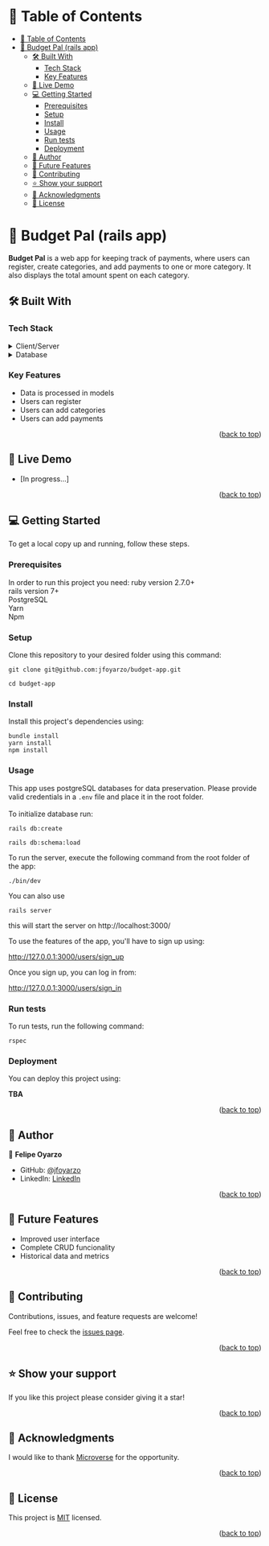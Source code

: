 <a name="readme-top"></a>

# 📗 Table of Contents

- [📗 Table of Contents](#-table-of-contents)
- [📖 Budget Pal (rails app) ](#-budget-pal-rails-app-)
  - [🛠 Built With ](#-built-with-)
    - [Tech Stack ](#tech-stack-)
    - [Key Features ](#key-features-)
  - [🚀 Live Demo ](#-live-demo-)
  - [💻 Getting Started ](#-getting-started-)
    - [Prerequisites](#prerequisites)
    - [Setup](#setup)
    - [Install](#install)
    - [Usage](#usage)
    - [Run tests](#run-tests)
    - [Deployment](#deployment)
  - [👥 Author ](#-author-)
  - [🔭 Future Features ](#-future-features-)
  - [🤝 Contributing ](#-contributing-)
  - [⭐️ Show your support ](#️-show-your-support-)
  - [🙏 Acknowledgments ](#-acknowledgments-)
  - [📝 License ](#-license-)


# 📖 Budget Pal (rails app) <a name="about-project"></a>

**Budget Pal** is a web app for keeping track of payments, where users can register, create categories, and add payments to one or more category. It also displays the total amount spent on each category.


## 🛠 Built With <a name="built-with"></a>

### Tech Stack <a name="tech-stack"></a>


<details>
  <summary>Client/Server</summary>
  <ul>
    <li><a href="https://guides.rubyonrails.org/index.html">Ruby on Rails</a></li>
  </ul>
</details>

<details>
<summary>Database</summary>
  <ul>
    <li><a href="https://www.postgresql.org/">PostgreSQL</a></li>
  </ul>
</details>


### Key Features <a name="key-features"></a>

- Data is processed in models
- Users can register
- Users can add categories
- Users can add payments

<p align="right">(<a href="#readme-top">back to top</a>)</p>


## 🚀 Live Demo <a name="live-demo"></a>

- [In progress...]

<p align="right">(<a href="#readme-top">back to top</a>)</p>

## 💻 Getting Started <a name="getting-started"></a>

To get a local copy up and running, follow these steps.

### Prerequisites

In order to run this project you need:
ruby version 2.7.0+<br>
rails version 7+<br>
PostgreSQL<br>
Yarn<br>
Npm<br>

### Setup

Clone this repository to your desired folder using this command:

```
git clone git@github.com:jfoyarzo/budget-app.git
```

```
cd budget-app
```


### Install

Install this project's dependencies using:

  ```
  bundle install
  yarn install
  npm install
  ```


### Usage

This app uses postgreSQL databases for data preservation. Please provide valid credentials in a `.env` file and place it in the root folder.<br><br>
To initialize database run:<br>
```
rails db:create
```
```
rails db:schema:load
```

To run the server, execute the following command from the root folder of the app:
```
./bin/dev
```
You can also use
```
rails server
```
this will start the server on http://localhost:3000/

To use the features of the app, you'll have to sign up using:

http://127.0.0.1:3000/users/sign_up

Once you sign up, you can log in from:

http://127.0.0.1:3000/users/sign_in



### Run tests

To run tests, run the following command:

```
rspec
```


### Deployment

You can deploy this project using:

**TBA**


<p align="right">(<a href="#readme-top">back to top</a>)</p>


## 👥 Author <a name="authors"></a>

👤 **Felipe Oyarzo**

- GitHub: [@jfoyarzo](https://github.com/jfoyarzo)
- LinkedIn: [LinkedIn](https://www.linkedin.com/in/jorge-felipe-oyarzo-contreras)

<p align="right">(<a href="#readme-top">back to top</a>)</p>

## 🔭 Future Features <a name="future-features"></a>

- Improved user interface
- Complete CRUD funcionality
- Historical data and metrics

<p align="right">(<a href="#readme-top">back to top</a>)</p>


## 🤝 Contributing <a name="contributing"></a>

Contributions, issues, and feature requests are welcome!

Feel free to check the [issues page]([../../issues/](https://github.com/jfoyarzo/budget-app/issues)).

<p align="right">(<a href="#readme-top">back to top</a>)</p>

## ⭐️ Show your support <a name="support"></a>


If you like this project please consider giving it a star!

<p align="right">(<a href="#readme-top">back to top</a>)</p>

## 🙏 Acknowledgments <a name="acknowledgements"></a>

I would like to thank [Microverse](https://www.microverse.org/) for the opportunity.

<p align="right">(<a href="#readme-top">back to top</a>)</p>

## 📝 License <a name="license"></a>

This project is [MIT](./LICENSE) licensed.

<p align="right">(<a href="#readme-top">back to top</a>)</p>